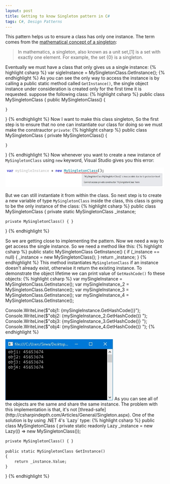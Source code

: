 ```yaml
---
layout: post
title: Getting to know Singleton pattern in C#
tags: C#, Design Patterns
---
```


This pattern helps us to ensure a class has only one instance. The term comes from the [mathematical concept of a singleton](https://en.wikipedia.org/wiki/Singleton_(mathematics)):  

> In mathematics, a singleton, also known as a unit set,[1] is a set with exactly one element. For example, the set {0} is a singleton.

Eventually we must have a class that only gives us a single instance:
{% highlight csharp %}
var sigleInstance = MySingletonClass.GetInstance();
{% endhighlight %}
As you can see the only way to access the instance is by calling a public static method called `GetInstance()`, the single object instance under consideration is created only for the first time it is requested. suppose the following class:
{% highlight csharp %}
public class MySingletonClass
{
    public MySingletonClass()
    {
	
    }
}
{% endhighlight %}
Now I want to make this class singleton, So the first step is to ensure that no one can instantiate our class for doing so we must make the constrauctor `private`:
{% highlight csharp %}
public class MySingletonClass
{
    private MySingletonClass()
    {
	
    }
}
{% endhighlight %}
Now whenever you want to create a new instance of `MySingletonClass` using `new` keyword, Visual Studio gives you this error:

<img src="/public/img/singleton_error.jpg" width="500">

But we can still instantiate it from within the class. So next step is to create a new variable of type `MySingletonClass` inside the class, this class is going to be the only instance of the class:
{% highlight csharp %}
public class MySingletonClass
{
	private static MySingletonClass _instance;

	private MySingletonClass() { }
}
{% endhighlight %}

So we are getting close to implementing the pattern. Now we need a way to get access the single instance. So we need a method like this:
{% highlight csharp %}
public static MySingletonClass GetInstance()
{
	if (_instance == null)
	{
		_instance = new MySingletonClass();
	}
	return _instance;
}
{% endhighlight %}
This method instantiates `MySingletonClass` if an instance doesn't already exist, otherwise it return the existing instance. To demonstrate the object lifetime we can print value of `GetHashCode()` fo these objects:
{% highlight csharp %}
var mySingleInstance   = MySingletonClass.GetInstance();
var mySingleInstance_2 = MySingletonClass.GetInstance();
var mySingleInstance_3 = MySingletonClass.GetInstance();
var mySingleInstance_4 = MySingletonClass.GetInstance();

Console.WriteLine($"obj1: {mySingleInstance.GetHashCode()}");
Console.WriteLine($"obj2: {mySingleInstance_2.GetHashCode()} ");
Console.WriteLine($"obj3: {mySingleInstance_3.GetHashCode()} ");
Console.WriteLine($"obj4: {mySingleInstance_4.GetHashCode()} ");
{% endhighlight %}

<img src="/public/img/singleton_GetHashCode.jpg">
As you can see all of the objects are the same and share the same instance. The problem with this implementation is that, it's not [thread-safe](http://csharpindepth.com/Articles/General/Singleton.aspx). One of the solution is by using .NET 4's `Lazy<T>` type:
{% highlight csharp %}
public class MySingletonClass
{
	private static readonly Lazy<MySingletonClass> _instance = 
		new Lazy<MySingletonClass>(() => new MySingletonClass());

	private MySingletonClass() { }

	public static MySingletonClass GetInstance()
	{
		return _instance.Value;
	}
} 
{% endhighlight %} 